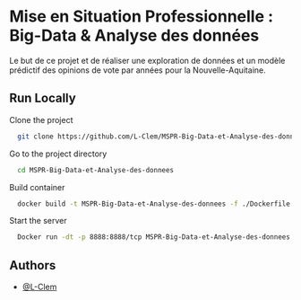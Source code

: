 
# Mise en Situation Professionnelle : Big-Data & Analyse des données

Le but de ce projet et de réaliser une exploration de données et un modèle prédictif des opinions de vote par années pour la Nouvelle-Aquitaine.

## Run Locally

Clone the project

```bash
  git clone https://github.com/L-Clem/MSPR-Big-Data-et-Analyse-des-donnees.git
```

Go to the project directory

```bash
  cd MSPR-Big-Data-et-Analyse-des-donnees
```

Build container 

```bash
  docker build -t MSPR-Big-Data-et-Analyse-des-donnees -f ./Dockerfile
```

Start the server

```bash
  Docker run -dt -p 8888:8888/tcp MSPR-Big-Data-et-Analyse-des-donnees
```


## Authors

- [@L-Clem](https://www.github.com/octokatherine)


